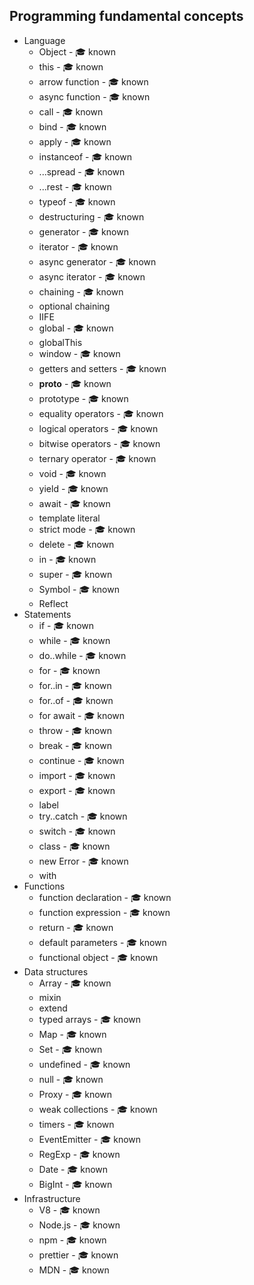 ## Programming fundamental concepts

- Language
  - Object - 🎓 known
  - this - 🎓 known
  - arrow function - 🎓 known
  - async function - 🎓 known
  - call - 🎓 known
  - bind - 🎓 known
  - apply - 🎓 known
  - instanceof - 🎓 known
  - ...spread - 🎓 known
  - ...rest - 🎓 known
  - typeof - 🎓 known
  - destructuring - 🎓 known
  - generator - 🎓 known
  - iterator - 🎓 known
  - async generator - 🎓 known
  - async iterator - 🎓 known
  - chaining - 🎓 known
  - optional chaining
  - IIFE
  - global - 🎓 known
  - globalThis
  - window - 🎓 known
  - getters and setters - 🎓 known
  - __proto__ - 🎓 known
  - prototype - 🎓 known
  - equality operators - 🎓 known
  - logical operators - 🎓 known
  - bitwise operators - 🎓 known
  - ternary operator - 🎓 known
  - void - 🎓 known
  - yield - 🎓 known
  - await - 🎓 known
  - template literal
  - strict mode - 🎓 known
  - delete - 🎓 known
  - in - 🎓 known
  - super - 🎓 known
  - Symbol - 🎓 known
  - Reflect
- Statements
  - if - 🎓 known
  - while - 🎓 known
  - do..while - 🎓 known
  - for - 🎓 known
  - for..in - 🎓 known
  - for..of - 🎓 known
  - for await - 🎓 known
  - throw - 🎓 known
  - break - 🎓 known
  - continue - 🎓 known
  - import - 🎓 known
  - export - 🎓 known
  - label
  - try..catch - 🎓 known
  - switch - 🎓 known
  - class - 🎓 known
  - new Error - 🎓 known
  - with
- Functions
  - function declaration - 🎓 known
  - function expression - 🎓 known
  - return - 🎓 known
  - default parameters - 🎓 known
  - functional object - 🎓 known
- Data structures
  - Array - 🎓 known
  - mixin
  - extend
  - typed arrays - 🎓 known
  - Map - 🎓 known
  - Set - 🎓 known
  - undefined - 🎓 known
  - null - 🎓 known
  - Proxy - 🎓 known
  - weak collections - 🎓 known
  - timers - 🎓 known
  - EventEmitter - 🎓 known
  - RegExp - 🎓 known
  - Date - 🎓 known
  - BigInt - 🎓 known
- Infrastructure
  - V8 - 🎓 known
  - Node.js - 🎓 known
  - npm - 🎓 known
  - prettier - 🎓 known
  - MDN - 🎓 known
